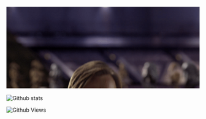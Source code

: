 ![Hello there!](https://github.com/samuelroiz/samuelroiz.github.io/blob/main/hello_there.gif)

![Github stats](https://github-readme-stats.vercel.app/api?username=samuelroiz)

![Github Views](https://enj51elrl78ffyf.m.pipedream.net)
